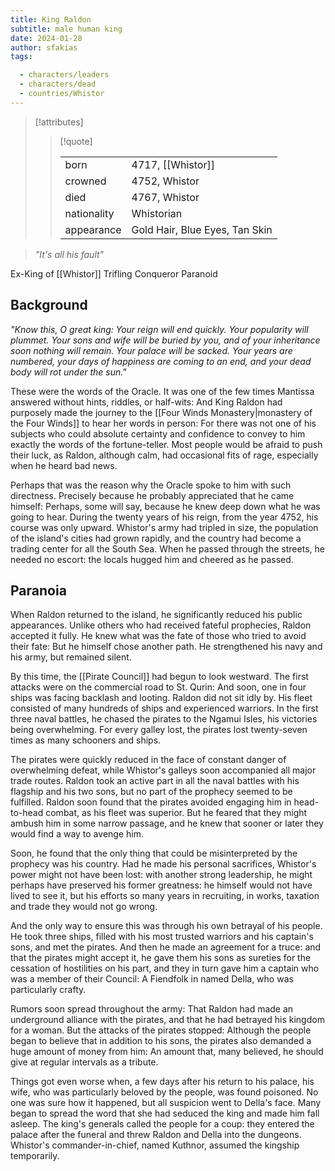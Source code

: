 ```yaml
---
title: King Raldon
subtitle: male human king
date: 2024-01-28
author: sfakias
tags:

  - characters/leaders
  - characters/dead
  - countries/Whistor
---
```

> [!attributes]
> 
> > [!quote]
> >
> > | | |
> > | --- | --- |
> > | born | 4717, [[Whistor]] |
> > | crowned | 4752, Whistor |
> > | died | 4767, Whistor |
> > | nationality | Whistorian |
> > | appearance | Gold Hair, Blue Eyes, Tan Skin |

> _"It's all his fault"_

Ex-King of [[Whistor]]
Trifling Conqueror
Paranoid

## Background

_"Know this, O great king: Your reign will end quickly. Your popularity will plummet. Your sons and wife will be buried by you, and of your inheritance soon nothing will remain. Your palace will be sacked. Your years are numbered, your days of happiness are coming to an end, and your dead body will rot under the sun."_

These were the words of the Oracle. It was one of the few times Mantissa answered without hints, riddles, or half-wits: And King Raldon had purposely made the journey to the [[Four Winds Monastery|monastery of the Four Winds]] to hear her words in person: For there was not one of his subjects who could absolute certainty and confidence to convey to him exactly the words of the fortune-teller. Most people would be afraid to push their luck, as Raldon, although calm, had occasional fits of rage, especially when he heard bad news.

Perhaps that was the reason why the Oracle spoke to him with such directness. Precisely because he probably appreciated that he came himself: Perhaps, some will say, because he knew deep down what he was going to hear. During the twenty years of his reign, from the year 4752, his course was only upward. Whistor's army had tripled in size, the population of the island's cities had grown rapidly, and the country had become a trading center for all the South Sea. When he passed through the streets, he needed no escort: the locals hugged him and cheered as he passed.

## Paranoia

When Raldon returned to the island, he significantly reduced his public appearances. Unlike others who had received fateful prophecies, Raldon accepted it fully. He knew what was the fate of those who tried to avoid their fate: But he himself chose another path. He strengthened his navy and his army, but remained silent.

By this time, the [[Pirate Council]] had begun to look westward. The first attacks were on the commercial road to St. Qurin: And soon, one in four ships was facing backlash and looting. Raldon did not sit idly by. His fleet consisted of many hundreds of ships and experienced warriors. In the first three naval battles, he chased the pirates to the Ngamui Isles, his victories being overwhelming. For every galley lost, the pirates lost twenty-seven times as many schooners and ships.

The pirates were quickly reduced in the face of constant danger of overwhelming defeat, while Whistor's galleys soon accompanied all major trade routes. Raldon took an active part in all the naval battles with his flagship and his two sons, but no part of the prophecy seemed to be fulfilled. Raldon soon found that the pirates avoided engaging him in head-to-head combat, as his fleet was superior. But he feared that they might ambush him in some narrow passage, and he knew that sooner or later they would find a way to avenge him.

Soon, he found that the only thing that could be misinterpreted by the prophecy was his country. Had he made his personal sacrifices, Whistor's power might not have been lost: with another strong leadership, he might perhaps have preserved his former greatness: he himself would not have lived to see it, but his efforts so many years in recruiting, in works, taxation and trade they would not go wrong.

And the only way to ensure this was through his own betrayal of his people. He took three ships, filled with his most trusted warriors and his captain's sons, and met the pirates. And then he made an agreement for a truce: and that the pirates might accept it, he gave them his sons as sureties for the cessation of hostilities on his part, and they in turn gave him a captain who was a member of their Council: A Fiendfolk in named Della, who was particularly crafty.

Rumors soon spread throughout the army: That Raldon had made an underground alliance with the pirates, and that he had betrayed his kingdom for a woman. But the attacks of the pirates stopped: Although the people began to believe that in addition to his sons, the pirates also demanded a huge amount of money from him: An amount that, many believed, he should give at regular intervals as a tribute.

Things got even worse when, a few days after his return to his palace, his wife, who was particularly beloved by the people, was found poisoned. No one was sure how it happened, but all suspicion went to Della's face. Many began to spread the word that she had seduced the king and made him fall asleep. The king's generals called the people for a coup: they entered the palace after the funeral and threw Raldon and Della into the dungeons. Whistor's commander-in-chief, named Kuthnor, assumed the kingship temporarily.